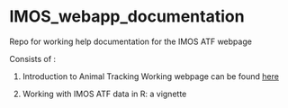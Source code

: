 # IMOS_webapp_documentation

Repo for working help documentation for the IMOS ATF webpage

Consists of :
1) Introduction to Animal Tracking
   Working webpage can be found [here](https://imos-animaltracking.github.io/IMOS_webapp_documentation/docs/IMOS_Intro-to-Animal-Tracking.html) 
        
2) Working with IMOS ATF data in R: a vignette
   
